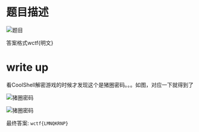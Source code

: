 # 题目描述
![题目](http://ctf.idf.cn/data/upload/ueditor/idf_game_cypto_055.jpg)

答案格式wctf{明文}

# write up
看CoolShell解密游戏的时候才发现这个是猪圈密码。。。如图，对应一下就得到了

![猪圈密码](https://upload.wikimedia.org/wikipedia/commons/thumb/3/36/Pigpen_cipher_key.svg/460px-Pigpen_cipher_key.svg.png)

![猪圈密码](http://d.hiphotos.baidu.com/baike/c0%3Dbaike80%2C5%2C5%2C80%2C26/sign=c4f84348bb99a9012f3853647cfc611e/4ec2d5628535e5dd3cd93a8375c6a7efcf1b62f1.jpg)

最终答案: `wctf{LMNQKRNP}`


